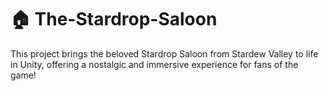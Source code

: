 # 🏠 The-Stardrop-Saloon
This project brings the beloved Stardrop Saloon from Stardew Valley to life in Unity, offering a nostalgic and immersive experience for fans of the game!

